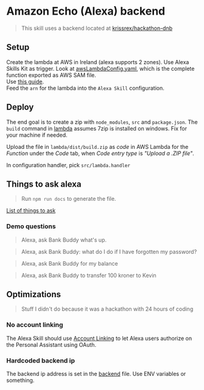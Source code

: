 # Amazon Echo (Alexa) backend

> This skill uses a backend located at [krissrex/hackathon-dnb](https://github.com/krissrex/hackathon-dnb)

## Setup
Create the lambda at AWS in Ireland (alexa supports 2 zones). Use Alexa Skills Kit as trigger. Look at [awsLambdaConfig.yaml](lambda/awsLambdaConfig.yaml), which is the complete function exported as AWS SAM file.  
Use [this guide](https://github.com/alexa/skill-sample-nodejs-fact/blob/master/step-by-step/1-voice-user-interface.md).  
Feed the `arn` for the lambda into the `Alexa Skill` configuration.

## Deploy
The end goal is to create a zip with `node_modules`, `src` and `package.json`.
The `build` command in [lambda](lambda/package.json) assumes 7zip is installed on windows. Fix for your machine if needed.

Upload the file in `lambda/dist/build.zip` as *code* in AWS Lambda for the *Function* under the *Code* tab,
when *Code entry type* is _"Upload a .ZIP file"_.

In configuration handler, pick `src/lambda.handler`

## Things to ask alexa

> Run `npm run docs` to generate the file.

[List of things to ask](alexa/dist/docs/usage.md)

### Demo questions

> Alexa, ask Bank Buddy what's up.

> Alexa, ask Bank Buddy: what do I do if I have forgotten my password?

> Alexa, ask Bank Buddy for my balance

> Alexa, ask Bank Buddy to transfer 100 kroner to Kevin

## Optimizations

> Stuff I didn't do because it was a hackathon with 24 hours of coding

### No account linking

The Alexa Skill should use [Account Linking](https://developer.amazon.com/public/solutions/alexa/alexa-skills-kit/docs/linking-an-alexa-user-with-a-user-in-your-system)
to let Alexa users authorize on the Personal Assistant using OAuth.

### Hardcoded backend ip

The backend ip address is set in the [backend](lambda/src/backend.js) file. Use ENV variables or something.